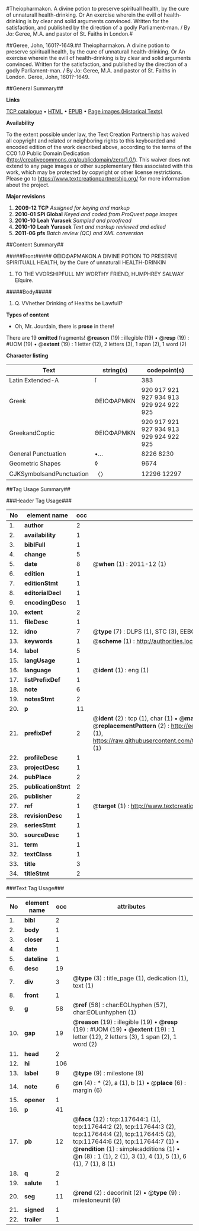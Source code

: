 #Theiopharmakon. A divine potion to preserve spirituall health, by the cure of unnaturall health-drinking. Or An exercise wherein the evill of health-drinking is by clear and solid arguments convinced. Written for the satisfaction, and published by the direction of a godly Parliament-man. / By Jo: Geree, M.A. and pastor of St. Faiths in London.#

##Geree, John, 1601?-1649.##
Theiopharmakon. A divine potion to preserve spirituall health, by the cure of unnaturall health-drinking. Or An exercise wherein the evill of health-drinking is by clear and solid arguments convinced. Written for the satisfaction, and published by the direction of a godly Parliament-man. / By Jo: Geree, M.A. and pastor of St. Faiths in London.
Geree, John, 1601?-1649.

##General Summary##

**Links**

[TCP catalogue](http://www.ota.ox.ac.uk/tcp/)  • 
[HTML](http://tei.it.ox.ac.uk/tcp/Texts-HTML/free/A85/A85945.html)  • 
[EPUB](http://tei.it.ox.ac.uk/tcp/Texts-EPUB/free/A85/A85945.epub) • 
[Page images (Historical Texts)](https://historicaltexts.jisc.ac.uk/eebo-99865404e)

**Availability**

To the extent possible under law, the Text Creation Partnership has waived all copyright and related or neighboring rights to this keyboarded and encoded edition of the work described above, according to the terms of the CC0 1.0 Public Domain Dedication (http://creativecommons.org/publicdomain/zero/1.0/). This waiver does not extend to any page images or other supplementary files associated with this work, which may be protected by copyright or other license restrictions. Please go to https://www.textcreationpartnership.org/ for more information about the project.

**Major revisions**

1. __2009-12__ __TCP__ *Assigned for keying and markup*
1. __2010-01__ __SPi Global__ *Keyed and coded from ProQuest page images*
1. __2010-10__ __Leah Yurasek__ *Sampled and proofread*
1. __2010-10__ __Leah Yurasek__ *Text and markup reviewed and edited*
1. __2011-06__ __pfs__ *Batch review (QC) and XML conversion*

##Content Summary##

#####Front#####
ΘΕΙΟΦΑΡΜΑΚΟΝ.A DIVINE POTION TO PRESERVE SPIRITUALL HEALTH, by the Cure of unnaturall HEALTH-DRINKIN
1. TO THE VVORSHIPFULL MY WORTHY FRIEND, HUMPHREY SALWAY Eſquire.

#####Body#####

1. Q. VVhether Drinking of Healths be Lawfull?

**Types of content**

  * Oh, Mr. Jourdain, there is **prose** in there!

There are 19 **omitted** fragments! 
 @__reason__ (19) : illegible (19)  •  @__resp__ (19) : #UOM (19)  •  @__extent__ (19) : 1 letter (12), 2 letters (3), 1 span (2), 1 word (2)

**Character listing**


|Text|string(s)|codepoint(s)|
|---|---|---|
|Latin Extended-A|ſ|383|
|Greek|ΘΕΙΟΦΑΡΜΚΝ|920 917 921 927 934 913 929 924 922 925|
|GreekandCoptic|ΘΕΙΟΦΑΡΜΚΝ|920 917 921 927 934 913 929 924 922 925|
|General Punctuation|•…|8226 8230|
|Geometric Shapes|◊|9674|
|CJKSymbolsandPunctuation|〈〉|12296 12297|

##Tag Usage Summary##

###Header Tag Usage###

|No|element name|occ|attributes|
|---|---|---|---|
|1.|__author__|2||
|2.|__availability__|1||
|3.|__biblFull__|1||
|4.|__change__|5||
|5.|__date__|8| @__when__ (1) : 2011-12 (1)|
|6.|__edition__|1||
|7.|__editionStmt__|1||
|8.|__editorialDecl__|1||
|9.|__encodingDesc__|1||
|10.|__extent__|2||
|11.|__fileDesc__|1||
|12.|__idno__|7| @__type__ (7) : DLPS (1), STC (3), EEBO-CITATION (1), PROQUEST (1), VID (1)|
|13.|__keywords__|1| @__scheme__ (1) : http://authorities.loc.gov/ (1)|
|14.|__label__|5||
|15.|__langUsage__|1||
|16.|__language__|1| @__ident__ (1) : eng (1)|
|17.|__listPrefixDef__|1||
|18.|__note__|6||
|19.|__notesStmt__|2||
|20.|__p__|11||
|21.|__prefixDef__|2| @__ident__ (2) : tcp (1), char (1)  •  @__matchPattern__ (2) : ([0-9\-]+):([0-9IVX]+) (1), (.+) (1)  •  @__replacementPattern__ (2) : http://eebo.chadwyck.com/downloadtiff?vid=$1&page=$2 (1), https://raw.githubusercontent.com/textcreationpartnership/Texts/master/tcpchars.xml#$1 (1)|
|22.|__profileDesc__|1||
|23.|__projectDesc__|1||
|24.|__pubPlace__|2||
|25.|__publicationStmt__|2||
|26.|__publisher__|2||
|27.|__ref__|1| @__target__ (1) : http://www.textcreationpartnership.org/docs/. (1)|
|28.|__revisionDesc__|1||
|29.|__seriesStmt__|1||
|30.|__sourceDesc__|1||
|31.|__term__|1||
|32.|__textClass__|1||
|33.|__title__|3||
|34.|__titleStmt__|2||


###Text Tag Usage###

|No|element name|occ|attributes|
|---|---|---|---|
|1.|__bibl__|2||
|2.|__body__|1||
|3.|__closer__|1||
|4.|__date__|1||
|5.|__dateline__|1||
|6.|__desc__|19||
|7.|__div__|3| @__type__ (3) : title_page (1), dedication (1), text (1)|
|8.|__front__|1||
|9.|__g__|58| @__ref__ (58) : char:EOLhyphen (57), char:EOLunhyphen (1)|
|10.|__gap__|19| @__reason__ (19) : illegible (19)  •  @__resp__ (19) : #UOM (19)  •  @__extent__ (19) : 1 letter (12), 2 letters (3), 1 span (2), 1 word (2)|
|11.|__head__|2||
|12.|__hi__|106||
|13.|__label__|9| @__type__ (9) : milestone (9)|
|14.|__note__|6| @__n__ (4) : * (2), a (1), b (1)  •  @__place__ (6) : margin (6)|
|15.|__opener__|1||
|16.|__p__|41||
|17.|__pb__|12| @__facs__ (12) : tcp:117644:1 (1), tcp:117644:2 (2), tcp:117644:3 (2), tcp:117644:4 (2), tcp:117644:5 (2), tcp:117644:6 (2), tcp:117644:7 (1)  •  @__rendition__ (1) : simple:additions (1)  •  @__n__ (8) : 1 (1), 2 (1), 3 (1), 4 (1), 5 (1), 6 (1), 7 (1), 8 (1)|
|18.|__q__|2||
|19.|__salute__|1||
|20.|__seg__|11| @__rend__ (2) : decorInit (2)  •  @__type__ (9) : milestoneunit (9)|
|21.|__signed__|1||
|22.|__trailer__|1||

